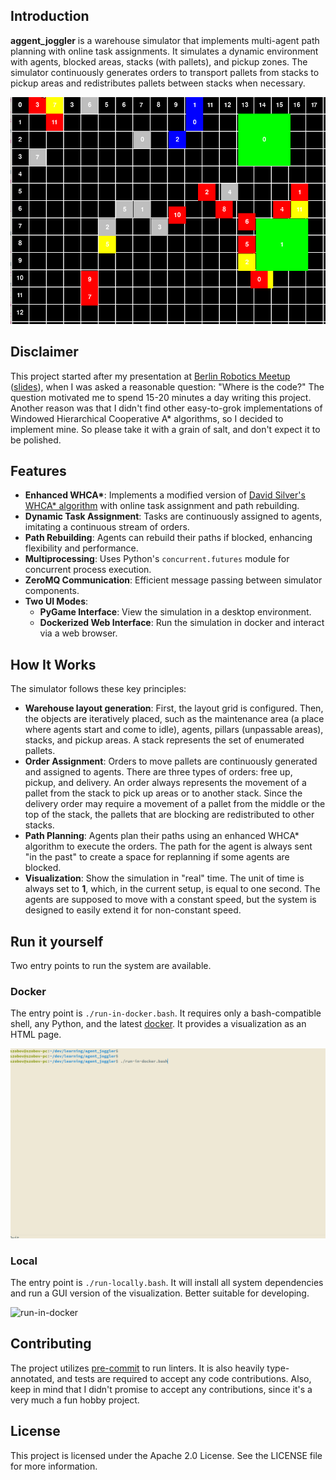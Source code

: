 ## Introduction

**aggent_joggler** is a warehouse simulator that implements multi-agent path planning with online task assignments. It simulates a dynamic environment with agents, blocked areas, stacks (with pallets), and pickup zones. The simulator continuously generates orders to transport pallets from stacks to pickup areas and redistributes pallets between stacks when necessary.

![visualization](./docs/statics/visualization.gif)

## Disclaimer

This project started after my presentation at [Berlin Robotics Meetup](https://www.meetup.com/berlin-robotics-meetup/events/292679480/?eventOrigin=group_past_events) ([slides](https://github.com/szobov/seminars/tree/main/cooperative-path-planning-seminar)), when I was asked a reasonable question: "Where is the code?"
The question motivated me to spend 15-20 minutes a day writing this project.
Another reason was that I didn't find other easy-to-grok implementations of Windowed Hierarchical Cooperative A\* algorithms, so I decided to implement mine.
So please take it with a grain of salt, and don't expect it to be polished.


## Features

- **Enhanced WHCA\***: Implements a modified version of [David Silver's WHCA* algorithm](https://www.davidsilver.uk/wp-content/uploads/2020/03/coop-path-AIWisdom.pdf) with online task assignment and path rebuilding.
- **Dynamic Task Assignment**: Tasks are continuously assigned to agents, imitating a continuous stream of orders.
- **Path Rebuilding**: Agents can rebuild their paths if blocked, enhancing flexibility and performance.
- **Multiprocessing**: Uses Python's `concurrent.futures` module for concurrent process execution.
- **ZeroMQ Communication**: Efficient message passing between simulator components.
- **Two UI Modes**:
  - **PyGame Interface**: View the simulation in a desktop environment.
  - **Dockerized Web Interface**: Run the simulation in docker and interact via a web browser.

## How It Works

The simulator follows these key principles:

- **Warehouse layout generation**: First, the layout grid is configured. Then, the objects are iteratively placed, such as the maintenance area (a place where agents start and come to idle), agents, pillars (unpassable areas), stacks, and pickup areas. A stack represents the set of enumerated pallets. 
- **Order Assignment**: Orders to move pallets are continuously generated and assigned to agents. There are three types of orders: free up, pickup, and delivery. An order always represents the movement of a pallet from the stack to pick up areas or to another stack. Since the delivery order may require a movement of a pallet from the middle or the top of the stack, the pallets that are blocking are redistributed to other stacks.
- **Path Planning**: Agents plan their paths using an enhanced WHCA* algorithm to execute the orders. The path for the agent is always sent "in the past" to create a space for replanning if some agents are blocked.
- **Visualization**: Show the simulation in "real" time. The unit of time is always set to **1**, which, in the current setup, is equal to one second. The agents are supposed to move with a constant speed, but the system is designed to easily extend it for non-constant speed.

## Run it yourself

Two entry points to run the system are available.

### Docker

The entry point is `./run-in-docker.bash`.
It requires only a bash-compatible shell, any Python, and the latest [docker](https://www.docker.com).
It provides a visualization as an HTML page.

![run-in-docker](./docs/statics/run-in-docker.gif)

### Local

The entry point is `./run-locally.bash`.
It will install all system dependencies and run a GUI version of the visualization.
Better suitable for developing.

![run-in-docker](./docs/statics/run-locally.gif)

## Contributing

The project utilizes [pre-commit](https://pre-commit.com) to run linters.
It is also heavily type-annotated, and tests are required to accept any code contributions.
Also, keep in mind that I didn't promise to accept any contributions, since it's a very much a fun hobby project.


## License
This project is licensed under the Apache 2.0 License. See the LICENSE file for more information.
